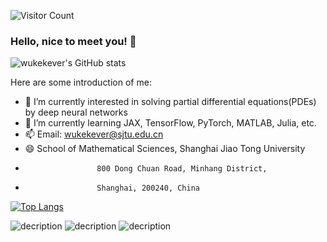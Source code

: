 ![Visitor Count](https://profile-counter.glitch.me/wukekever/count.svg) 

### Hello, nice to meet you! 👋

![wukekever's GitHub stats](https://github-readme-stats.vercel.app/api?username=wukekever&show_icons=true&theme=tokyonight)

Here are some introduction of me:

- 🔭 I’m currently interested in solving partial differential equations(PDEs) by deep neural networks
- 🌱 I’m currently learning JAX, TensorFlow, PyTorch, MATLAB, Julia, etc.
- 📫 Email: wukekever@sjtu.edu.cn 
-  :smile: School of Mathematical Sciences, Shanghai Jiao Tong University
-                     800 Dong Chuan Road, Minhang District,
-                     Shanghai, 200240, China


[![Top Langs](https://github-readme-stats.vercel.app/api/top-langs/?username=wukekever&layout=compact)](https://github.com/wukekever/github-readme-stats)

![decription](https://img.shields.io/badge/tools-vscode-blue)
![decription](https://img.shields.io/badge/language-PyTorch-lightgrey)
![decription](https://img.shields.io/badge/language-TensorFlow-orange)



<!--
**wukekever/wukekever** is a ✨ _special_ ✨ repository because its `README.md` (this file) appears on your GitHub profile.

Here are some ideas to get you started:

- 🔭 I’m currently working on ...
- 🌱 I’m currently learning ...
- 👯 I’m looking to collaborate on ...
- 🤔 I’m looking for help with ...
- 💬 Ask me about ...
- 📫 How to reach me: ...
- 😄 Pronouns: ...
- ⚡ Fun fact: ...
-->
